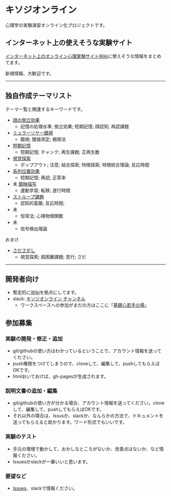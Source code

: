 # キソジオンライン

心理学の実験演習オンライン化プロジェクトです。

## インターネット上の使えそうな実験サイト

[インターネット上のオンライン心理実験サイトWiki](https://github.com/kohske/KisojiOnline/wiki/%E3%82%A4%E3%83%B3%E3%82%BF%E3%83%BC%E3%83%8D%E3%83%83%E3%83%88%E4%B8%8A%E3%81%AE%E3%82%AA%E3%83%B3%E3%83%A9%E3%82%A4%E3%83%B3%E5%BF%83%E7%90%86%E5%AE%9F%E9%A8%93%E3%82%B5%E3%82%A4%E3%83%88)に使えそうな情報をまとめてます。

新規情報、大歓迎です。

----

## 独自作成テーマリスト

テーマ一覧と関連するキーワードです。

- [顔の倒立効果](theme/FaceInversion/)
  - 記憶の処理水準; 倒立効果; 短期記憶; 顔認知; 再認課題
- [ミュラーリヤー錯視](theme/Muller-lyer/)
  - 錯視; 閾値測定; 極限法
- [短期記憶](theme/ShortTermMemory/)
  - 短期記憶; チャンク; 再生課題; 正再生数
- [視覚探索](theme/VisualSearch/)
  - ポップアウト; 注意; 結合探索; 特徴探索; 特徴統合理論; 反応時間
- [系列位置効果](theme/SerialPositionEffect/)
  - 短期記憶; 再認; 正答率
- 未 [鏡映描写]() 
  - 運動学習; 転移; 遂行時間
- [ストループ課題](theme/Stroop/)
  - 認知的葛藤; 反応時間;
- 未 []()
  - 恒常法; 心理物理関数
- 未 []()
  - 信号検出理論
  
おまけ

- [さださがし](http://kohske.github.io/sandbox/sadasagashi/)
  - 視覚探索; 超困難課題; 苦行; さだ
  
----

## 開発者向け

- 暫定的に[Wiki](https://github.com/kohske/KisojiOnline/wiki/%E3%82%AD%E3%82%BD%E3%82%B8%E3%82%AA%E3%83%B3%E3%83%A9%E3%82%A4%E3%83%B3-Wiki)を拠点にしてます。
- slack: [キソジオンライン チャンネル](https://kisowakate.slack.com/archives/C0115G2AL0K)
  - ワークスペースへの参加がまだの方はここに「[基礎心若手の場](https://join.slack.com/t/kisowakate/shared_invite/zt-4uhx1u5f-VRxOwj~RP1Jgol~v4goskA)」


## 参加募集

### 実験の開発・修正・追加

* git/githubの使い方はわかっているということで、アカウント情報を送ってください。
* push権限をつけてしまうので、cloneして、編集して、pushしてもらえばOKです。
* htmlおいておけば、gh-pagesが生成されます。

### 説明文書の追加・編集

* git/githubの使い方が分かる場合、アカウント情報を送ってください。cloneして、編集して、pushしてもらえばOKです。
* それ以外の場合は、Issusか、slackか、なんらかの方法で、ドキュメントを送ってもらえると助かります。ワード形式でもいいです。

### 実験のテスト

* 手元の環境で動かして、おかしなところがないか、改善点はないか、など情報ください。
* Issuesかslackが一番いいと思います。

### 要望など

- [Issues](https://github.com/kohske/KisojiOnline/issues)、slackで情報ください。


